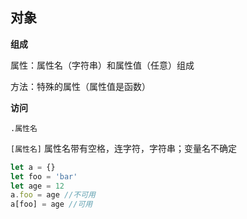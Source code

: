 ## 对象

**组成**

属性：属性名（字符串）和属性值（任意）组成

方法：特殊的属性（属性值是函数）

**访问**

`.属性名`

`[属性名]` 属性名带有空格，连字符，字符串；变量名不确定

```js
let a = {}
let foo = 'bar'
let age = 12
a.foo = age //不可用
a[foo] = age //可用

```

